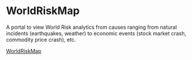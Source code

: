 # WorldRiskMap
A portal to view World Risk analytics from causes ranging from natural incidents (earthquakes, weather) to economic events (stock market crash, commodity price crash), etc.

[WorldRiskMap]("http://res.cloudinary.com/dcl78rpmg/image/upload/c_limit,q_10,w_819/v1517327976/worldrisk_hvizxz.png")
